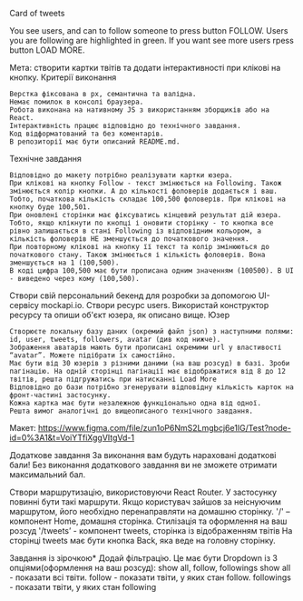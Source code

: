 Card of tweets

You see users, and can to follow someone to press button FOLLOW. Users you are
following are highlighted in green. If you want see more users rpess button LOAD
MORE.

Мета: створити картки твітів та додати інтерактивності при клікові на кнопку.
Критерії виконання

    Верстка фіксована в рх, семантична та валідна.
    Немає помилок в консолі браузера.
    Робота виконана на нативному JS з використанням зборщиків або на React.
    Інтерактивність працює відповідно до технічного завдання.
    Код відформатований та без коментарів.
    В репозиторії має бути описаний README.md.

Технічне завдання

    Відповідно до макету потрібно реалізувати картки юзера.
    При клікові на кнопку Follow - текст змінюється на Following. Також змінюється колір кнопки. А до кількості фоловерів додається і ваш. Тобто, початкова кількість складає 100,500 фоловерів. При клікові на кнопку буде 100,501.
    При оновлені сторінки має фіксуватись кінцевий результат дій юзера. Тобто, якщо клікнути по кнопці і оновити сторінку - то кнопка все рівно залишається в стані Following із відповідним кольором, а кількість фоловерів НЕ зменшується до початкового значення.
    При повторному клікові на кнопку її текст та колір змінюються до початкового стану. Також змінюється і кількість фоловерів. Вона зменшується на 1 (100,500).
    В коді цифра 100,500 має бути прописана одним значенням (100500). В UI - виведено через кому (100,500).

Створи свій персональний бекенд для розробки за допомогою UI-сервісу mockapi.io.
Створи ресурс users. Використай конструктор ресурсу та опиши об'єкт юзера, як
описано вище. Юзер

    Створюєте локальну базу даних (окремий файл json) з наступними полями: id, user, tweets, followers, avatar (див код нижче).
    Зображення аватарів мають бути прописані окремими url у властивості “avatar”. Можете підібрати їх самостійно.
    Має бути від 30 юзерів з різними даними (на ваш розсуд) в базі. Зроби пагінацію. На одній сторінці пагінації має відображатися від 8 до 12 твітів, решта підгружатись при натисканні Load More
    Відповідно до бази потрібно згенерувати відповідну кількість карток на фронт-частині застосунку.
    Кожна картка має бути незалежною функціонально одна від одної.
    Решта вимог аналогічні до вищеописаного технічного завдання.

Макет:
https://www.figma.com/file/zun1oP6NmS2Lmgbcj6e1IG/Test?node-id=0%3A1&t=VoiYTfiXggVItgVd-1

Додаткове завдання За виконання вам будуть нараховані додаткові бали! Без
виконання додаткового завдання ви не зможете отримати максимальний бал.

Створи маршрутизацію, використовуючи React Router. У застосунку повинні бути
такі маршрути. Якщо користувач зайшов за неіснуючим маршрутом, його необхідно
перенаправляти на домашню сторінку. '/' – компонент Home, домашня сторінка.
Стилізація та оформлення на ваш розсуд '/tweets’ - компонент tweets, сторінка із
відображенням твітів На сторінці tweets має бути кнопка Back, яка веде на
головну сторінку.

Завдання із зірочкою\* Додай фільтрацію. Це має бути Dropdown із 3
опціями(оформлення на ваш розсуд): show all, follow, followings show all -
показати всі твіти. follow - показати твіти, у яких стан follow. followings -
показати твіти, у яких стан following
